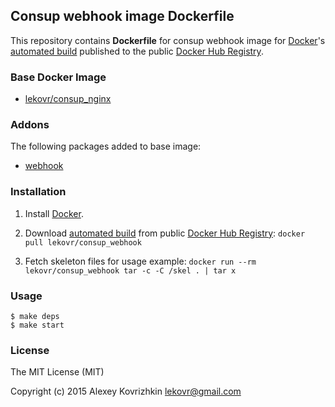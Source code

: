 ## Consup webhook image Dockerfile

This repository contains **Dockerfile** for consup webhook image
for [Docker](https://www.docker.com/)'s [automated build](https://registry.hub.docker.com/u/lekovr/consup_webhook/) 
published to the public [Docker Hub Registry](https://registry.hub.docker.com/).

### Base Docker Image

* [lekovr/consup_nginx](https://registry.hub.docker.com/u/lekovr/consup_nginx/)

### Addons

The following packages added to base image:

* [webhook](https://github.com/adnanh/webhook)

### Installation

1. Install [Docker](https://www.docker.com/).

2. Download [automated build](https://registry.hub.docker.com/u/lekovr/consup_webhook/) from public
 [Docker Hub Registry](https://registry.hub.docker.com/): `docker pull lekovr/consup_webhook`

3. Fetch skeleton files for usage example: `docker run --rm lekovr/consup_webhook tar -c -C /skel . | tar x`

### Usage

```
$ make deps
$ make start
```

### License

The MIT License (MIT)

Copyright (c) 2015 Alexey Kovrizhkin lekovr@gmail.com

